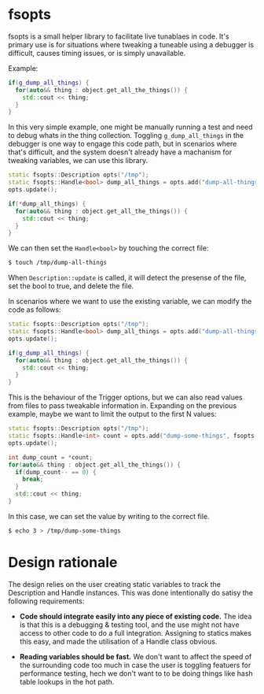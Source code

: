 # fsopts

fsopts is a small helper library to facilitate live tunablaes in code. It's primary use is for situations where tweaking a tuneable using a debugger is difficult, causes timing issues, or is simply unavailable.

Example:

```cpp
if(g_dump_all_things) {
  for(auto&& thing : object.get_all_the_things()) {
    std::cout << thing;
  }
}
```

In this very simple example, one might be manually running a test and need to debug whats in the thing collection. Toggling `g_dump_all_things` in the debugger is one way to engage this code path, but in scenarios where that's difficult, and the system doesn't already have a machanism for tweaking variables, we can use this library.

```cpp
static fsopts::Description opts("/tmp");
static fsopts::Handle<bool> dump_all_things = opts.add("dump-all-things", fsopts::Trigger());
opts.update();

if(*dump_all_things) {
  for(auto&& thing : object.get_all_the_things()) {
    std::cout << thing;
  }
}
```

We can then set the `Handle<bool>` by touching the correct file:

```sh
$ touch /tmp/dump-all-things
```

When `Description::update` is called, it will detect the presense of the file, set the bool to true, and delete the file.

In scenarios where we want to use the existing variable, we can modify the code as follows:

```cpp
static fsopts::Description opts("/tmp");
static fsopts::Handle<bool> dump_all_things = opts.add("dump-all-things", fsopts::Trigger(&g_dump_all_things));
opts.update();

if(g_dump_all_things) {
  for(auto&& thing : object.get_all_the_things()) {
    std::cout << thing;
  }
}
```

This is the behaviour of the Trigger options, but we can also read values from files to pass tweakable information in. Expanding on the previous example, maybe we want to limit the output to the first N values:

```cpp
static fsopts::Description opts("/tmp");
static fsopts::Handle<int> count = opts.add("dump-some-things", fsopts::Value<int>().default_value(0));
opts.update();

int dump_count = *count;
for(auto&& thing : object.get_all_the_things()) {
  if(dump_count-- == 0) {
    break;
  }
  std::cout << thing;
}
```

In this case, we can set the value by writing to the correct file.

```sh
$ echo 3 > /tmp/dump-some-things
```

# Design rationale

The design relies on the user creating static variables to track the Description and Handle instances. This was done intentionally do satisy the following requirements:
    
* **Code should integrate easily into any piece of existing code.** The idea is that this is a debugging & testing tool, and the use might not have access to other code to do a full integration. Assigning to statics makes this easy, and made the utilisation of a Handle class obvious.
    
* **Reading variables should be fast.** We don't want to affect the speed of the surrounding code too much in case the user is toggling featuers for performance testing, hech we don't want to to be doing things like hash table lookups in the hot path.

